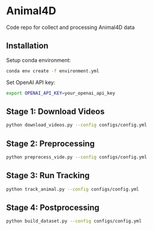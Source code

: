 # Animal4D
Code repo for collect and processing Animal4D data


## Installation

Setup conda environment:
```bash
conda env create -f environment.yml
```

Set OpenAI API key:
```bash
export OPENAI_API_KEY=your_openai_api_key
```

## Stage 1: Download Videos

```bash
python download_videos.py --config configs/config.yml
```

## Stage 2: Preprocessing
```bash
python preprocess_vide.py --config configs/config.yml
```

## Stage 3: Run Tracking
```bash
python track_animal.py --config configs/config.yml
```

## Stage 4: Postprocessing
```bash
python build_dataset.py --config configs/config.yml
```